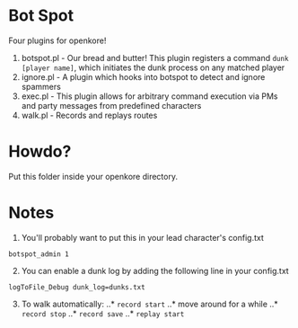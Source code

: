 Bot Spot
=======
Four plugins for openkore!

1. botspot.pl - Our bread and butter! This plugin registers a command `dunk [player name]`, which initiates the dunk process on any matched player
2. ignore.pl - A plugin which hooks into botspot to detect and ignore spammers
3. exec.pl - This plugin allows for arbitrary command execution via PMs and party messages from predefined characters
4. walk.pl - Records and replays routes


Howdo?
=======
Put this folder inside your openkore directory.


Notes
=======
1. You'll probably want to put this in your lead character's config.txt
```
botspot_admin 1
```


2. You can enable a dunk log by adding the following line in your config.txt
```
logToFile_Debug dunk_log=dunks.txt
```


3. To walk automatically:
 ..* `record start`
 ..* move around for a while
 ..* `record stop`
 ..* `record save`
 ..* `replay start`
